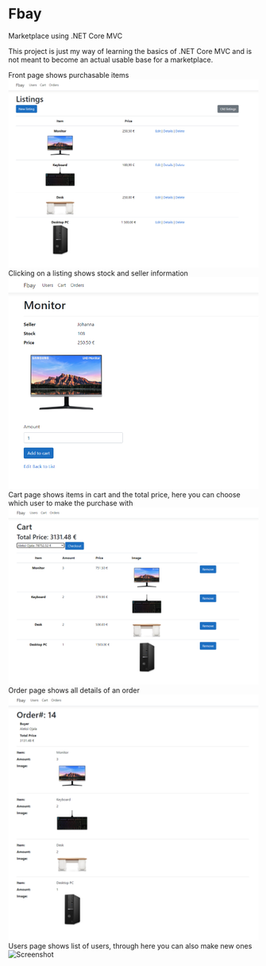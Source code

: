 # Fbay
Marketplace using .NET Core MVC

This project is just my way of learning the basics of .NET Core MVC and is not meant to become an actual usable base for a marketplace.

Front page shows purchasable items
![Screenshot](Images/listings.png)  
Clicking on a listing shows stock and seller information  
![Screenshot](Images/listing.png)  
Cart page shows items in cart and the total price, here you can choose which user to make the purchase with  
![Screenshot](Images/cart.png) 
Order page shows all details of an order 
![Screenshot](Images/order.png) 
Users page shows list of users, through here you can also make new ones  
![Screenshot](Images/user.png)  
